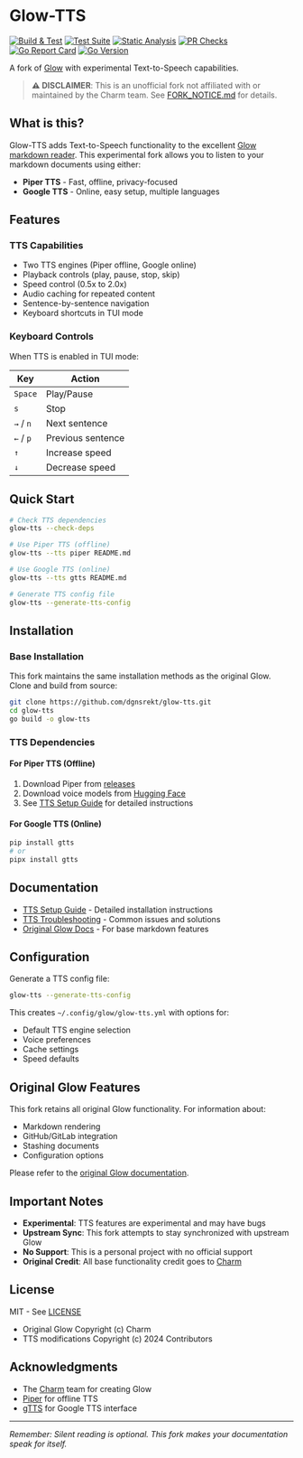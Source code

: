 # Glow-TTS

[![Build & Test](https://github.com/dgnsrekt/glow-tts/actions/workflows/build.yml/badge.svg)](https://github.com/dgnsrekt/glow-tts/actions/workflows/build.yml)
[![Test Suite](https://github.com/dgnsrekt/glow-tts/actions/workflows/test.yml/badge.svg)](https://github.com/dgnsrekt/glow-tts/actions/workflows/test.yml)
[![Static Analysis](https://github.com/dgnsrekt/glow-tts/actions/workflows/static-analysis.yml/badge.svg)](https://github.com/dgnsrekt/glow-tts/actions/workflows/static-analysis.yml)
[![PR Checks](https://github.com/dgnsrekt/glow-tts/actions/workflows/pr.yml/badge.svg)](https://github.com/dgnsrekt/glow-tts/actions/workflows/pr.yml)
[![Go Report Card](https://goreportcard.com/badge/github.com/dgnsrekt/glow-tts)](https://goreportcard.com/report/github.com/dgnsrekt/glow-tts)
[![Go Version](https://img.shields.io/github/go-mod/go-version/dgnsrekt/glow-tts)](go.mod)

A fork of [Glow](https://github.com/charmbracelet/glow) with experimental Text-to-Speech capabilities.

> **⚠️ DISCLAIMER**: This is an unofficial fork not affiliated with or maintained by the Charm team. See [FORK_NOTICE.md](FORK_NOTICE.md) for details.

## What is this?

Glow-TTS adds Text-to-Speech functionality to the excellent [Glow markdown reader](https://github.com/charmbracelet/glow). This experimental fork allows you to listen to your markdown documents using either:

- **Piper TTS** - Fast, offline, privacy-focused
- **Google TTS** - Online, easy setup, multiple languages

## Features

### TTS Capabilities
- Two TTS engines (Piper offline, Google online)
- Playback controls (play, pause, stop, skip)
- Speed control (0.5x to 2.0x)
- Audio caching for repeated content
- Sentence-by-sentence navigation
- Keyboard shortcuts in TUI mode

### Keyboard Controls

When TTS is enabled in TUI mode:

| Key | Action |
|-----|--------|
| `Space` | Play/Pause |
| `s` | Stop |
| `→` / `n` | Next sentence |
| `←` / `p` | Previous sentence |
| `↑` | Increase speed |
| `↓` | Decrease speed |

## Quick Start

```bash
# Check TTS dependencies
glow-tts --check-deps

# Use Piper TTS (offline)
glow-tts --tts piper README.md

# Use Google TTS (online)
glow-tts --tts gtts README.md

# Generate TTS config file
glow-tts --generate-tts-config
```

## Installation

### Base Installation

This fork maintains the same installation methods as the original Glow. Clone and build from source:

```bash
git clone https://github.com/dgnsrekt/glow-tts.git
cd glow-tts
go build -o glow-tts
```

### TTS Dependencies

#### For Piper TTS (Offline)
1. Download Piper from [releases](https://github.com/rhasspy/piper/releases)
2. Download voice models from [Hugging Face](https://huggingface.co/rhasspy/piper-voices)
3. See [TTS Setup Guide](docs/TTS_SETUP.md) for detailed instructions

#### For Google TTS (Online)
```bash
pip install gtts
# or
pipx install gtts
```

## Documentation

- [TTS Setup Guide](docs/TTS_SETUP.md) - Detailed installation instructions
- [TTS Troubleshooting](docs/TTS_TROUBLESHOOTING.md) - Common issues and solutions
- [Original Glow Docs](https://github.com/charmbracelet/glow#readme) - For base markdown features

## Configuration

Generate a TTS config file:
```bash
glow-tts --generate-tts-config
```

This creates `~/.config/glow/glow-tts.yml` with options for:
- Default TTS engine selection
- Voice preferences
- Cache settings
- Speed defaults

## Original Glow Features

This fork retains all original Glow functionality. For information about:
- Markdown rendering
- GitHub/GitLab integration  
- Stashing documents
- Configuration options

Please refer to the [original Glow documentation](https://github.com/charmbracelet/glow#readme).

## Important Notes

- **Experimental**: TTS features are experimental and may have bugs
- **Upstream Sync**: This fork attempts to stay synchronized with upstream Glow
- **No Support**: This is a personal project with no official support
- **Original Credit**: All base functionality credit goes to [Charm](https://charm.sh)

## License

MIT - See [LICENSE](LICENSE)

- Original Glow Copyright (c) Charm
- TTS modifications Copyright (c) 2024 Contributors

## Acknowledgments

- The [Charm](https://charm.sh) team for creating Glow
- [Piper](https://github.com/rhasspy/piper) for offline TTS
- [gTTS](https://github.com/pndurette/gTTS) for Google TTS interface

---

*Remember: Silent reading is optional. This fork makes your documentation speak for itself.*
